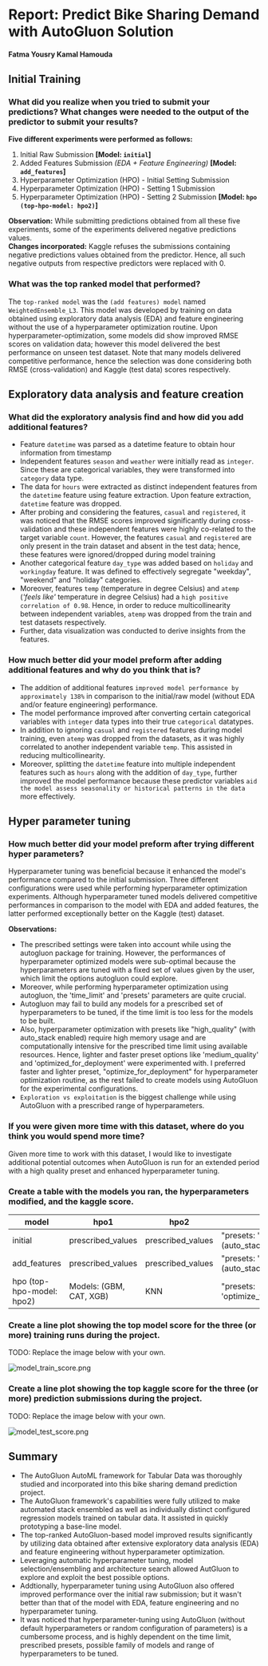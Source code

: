 # Report: Predict Bike Sharing Demand with AutoGluon Solution
#### Fatma Yousry Kamal Hamouda

## Initial Training
### What did you realize when you tried to submit your predictions? What changes were needed to the output of the predictor to submit your results?

**Five different experiments were performed as follows:**
1. Initial Raw Submission   **[Model: `initial`]**
2. Added Features Submission *(EDA +  Feature Engineering)* **[Model: `add_features`]**
3. Hyperparameter Optimization (HPO) - Initial Setting Submission 
4. Hyperparameter Optimization (HPO) - Setting 1 Submission 
5. Hyperparameter Optimization (HPO) - Setting 2 Submission **[Model: `hpo (top-hpo-model: hpo2)`]**

**Observation:** While submitting predictions obtained from all these five experiments, some of the experiments delivered negative predictions values.<br>
**Changes incorporated:** Kaggle refuses the submissions containing negative predictions values obtained from the predictor. Hence, all such negative outputs from respective predictors were replaced with 0.<br>

### What was the top ranked model that performed?
The `top-ranked model` was the `(add features) model` named `WeightedEnsemble_L3`. This model was developed by training on data obtained using exploratory data analysis (EDA) and feature engineering without the use of a hyperparameter optimization routine. Upon hyperparameter-optimization, some models did show improved RMSE scores on validation data; however this model delivered the best performance on unseen test dataset. Note that many models delivered competitive performance, hence the selection was done considering both RMSE (cross-validation) and Kaggle (test data) scores respectively.

## Exploratory data analysis and feature creation
### What did the exploratory analysis find and how did you add additional features?
- Feature `datetime` was parsed as a datetime feature to obtain hour information from timestamp
- Independent features `season` and `weather` were initially read as `integer`. Since these are categorical variables, they were transformed into `category` data type.
- The data for `hours` were extracted as distinct independent features from the `datetime` feature using feature extraction. Upon feature extraction, `datetime` feature was dropped. 
- After probing and considering the features, `casual` and `registered`, it was noticed that the RMSE scores improved significantly during cross-validation and these independent features were highly co-related to the target variable `count`. However, the features `casual` and `registered` are only present in the train dataset and absent in the test data; hence, these features were ignored/dropped during model training
- Another categorical feature `day_type` was added based on `holiday` and `workingday` feature. It was defined to effectively segregate "weekday", "weekend" and "holiday" categories.
- Moreover, features `temp` (temperature in degree Celsius) and `atemp` (*'feels like'* temperature in degree Celsius) had a `high positive correlation of 0.98`. Hence, in order to reduce multicollinearity between independent variables, `atemp` was dropped from the train and test datasets respectively.
- Further, data visualization was conducted to derive insights from the features.

### How much better did your model preform after adding additional features and why do you think that is?
- The addition of additional features `improved model performance by approximately 138%` in comparison to the initial/raw model (without EDA and/or feature engineering) performance.
- The model performance improved after converting certain categorical variables with `integer` data types into their true `categorical` datatypes. 
- In addition to ignoring `casual` and `registered` features during model training, even `atemp` was dropped from the datasets, as it was highly correlated to another independent variable `temp`. This assisted in reducing multicollinearity.
- Moreover, splitting the `datetime` feature into multiple independent features such as `hours` along with the addition of `day_type`, further improved the model performance because these predictor variables `aid the model assess seasonality or historical patterns in the data` more effectively. 



## Hyper parameter tuning
### How much better did your model preform after trying different hyper parameters?
Hyperparameter tuning was beneficial because it enhanced the model's performance compared to the initial submission. Three different configurations were used while performing hyperparameter optimization experiments. Although hyperparameter tuned models delivered competitive performances in comparison to the model with EDA and added features, the latter performed exceptionally better on the Kaggle (test) dataset. 

**Observations:**
- The prescribed settings were taken into account while using the autogluon package for training. However, the performances of hyperparameter optimized models were sub-optimal because the hyperparameters are tuned with a fixed set of values given by the user, which limit the options autogluon could explore. 
- Moreover, while performing hyperparameter optimization using autogluon, the 'time_limit' and 'presets' parameters are quite crucial. 
- Autogluon may fail to build any models for a prescribed set of hyperparameters to be tuned, if the time limit is too less for the models to be built. 
- Also, hyperparameter optimization with presets like "high_quality" (with auto_stack enabled) require high memory usage and are computationally intensive for the prescribed time limit using available resources. Hence, lighter and faster preset options like 'medium_quality' and 'optimized_for_deployment' were experimented with. I preferred faster and lighter preset, "optimize_for_deployment" for hyperparameter optimization routine, as the rest failed to create models using AutoGluon for the experimental configurations.
- `Exploration vs exploitation` is the biggest challenge while using AutoGluon with a prescribed range of hyperparameters.

### If you were given more time with this dataset, where do you think you would spend more time?
Given more time to work with this dataset, I would like to investigate additional potential outcomes when AutoGluon is run for an extended period with a high quality preset and enhanced hyperparameter tuning.


### Create a table with the models you ran, the hyperparameters modified, and the kaggle score.
|model|hpo1|hpo2|hpo3|score|
|--|--|--|--|--|
|initial|prescribed_values|prescribed_values|"presets: 'high quality' (auto_stack=True)"|1.80580|
|add_features|prescribed_values|prescribed_values|"presets: 'high quality' (auto_stack=True)"| 0.65436|
|hpo (top-hpo-model: hpo2)|Models: (GBM, CAT, XGB)| KNN |"presets: 'optimize_for_deployment"|0.49249|


### Create a line plot showing the top model score for the three (or more) training runs during the project.

TODO: Replace the image below with your own.

![model_train_score.png](img/model_train_score.png)

### Create a line plot showing the top kaggle score for the three (or more) prediction submissions during the project.

TODO: Replace the image below with your own.

![model_test_score.png](img/model_test_score.png)

## Summary
- The AutoGluon AutoML framework for Tabular Data was thoroughly studied and incorporated into this bike sharing demand prediction project. 
- The AutoGluon framework's capabilities were fully utilized to make automated stack ensembled as well as individually distinct configured regression models trained on tabular data. It assisted in quickly prototyping a base-line model. 
- The top-ranked AutoGluon-based model improved results significantly by utilizing data obtained after extensive exploratory data analysis (EDA) and feature engineering without hyperparameter optimization.
- Leveraging automatic hyperparameter tuning, model selection/ensembling and architecture search allowed AutGluon to explore and exploit the best possible options. 
- Addtionally, hyperparameter tuning using AutoGluon also offered improved performance over the initial raw submission; but it wasn't better than that of the model with EDA, feature engineering and no hyperparameter tuning.  
- It was noticed that hyperparameter-tuning using AutoGluon (without default hyperparameters or random configuration of parameters) is a cumbersome process, and is highly dependent on the time limit, prescribed presets, possible family of models and range of hyperparameters to be tuned.

